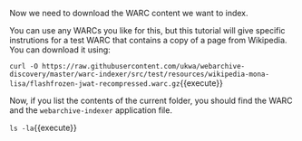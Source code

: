 Now we need to download the WARC content we want to index. 

You can use any WARCs you like for this, but this tutorial will give specific instrutions for a test WARC that contains a copy of a page from Wikipedia. You can download it using:

`curl -O https://raw.githubusercontent.com/ukwa/webarchive-discovery/master/warc-indexer/src/test/resources/wikipedia-mona-lisa/flashfrozen-jwat-recompressed.warc.gz`{{execute}}

Now, if you list the contents of the current folder, you should find the WARC and the `webarchive-indexer` application file.

`ls -la`{{execute}}